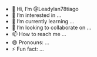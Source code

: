 - 👋 Hi, I’m @Leadylan78tiago
- 👀 I’m interested in ...
- 🌱 I’m currently learning ...
- 💞️ I’m looking to collaborate on ...
- 📫 How to reach me ...
- 😄 Pronouns: ...
- ⚡ Fun fact: ...

<!---
Leadylan78tiago/Leadylan78tiago is a ✨ special ✨ repository because its `README.md` (this file) appears on your GitHub profile.
You can click the Preview link to take a look at your changes.
--->
